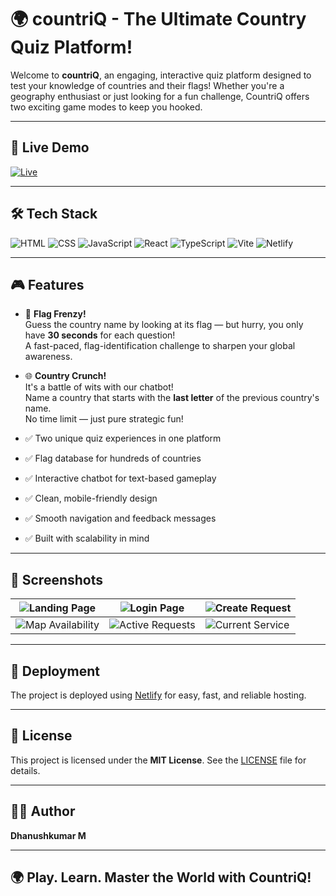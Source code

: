 # 🌍 countriQ - The Ultimate Country Quiz Platform!

Welcome to **countriQ**, an engaging, interactive quiz platform designed to test your knowledge of countries and their flags! Whether you're a geography enthusiast or just looking for a fun challenge, CountriQ offers two exciting game modes to keep you hooked.

---

## 🚀 Live Demo

[![Live](https://img.shields.io/badge/Live-countriq.netlify.app-leafgreen?style=for-the-badge)](https://countriq.netlify.app)

---

## 🛠️ Tech Stack

![HTML](https://img.shields.io/badge/HTML-orange?style=for-the-badge&logo=html5)
![CSS](https://img.shields.io/badge/CSS-blue?style=for-the-badge&logo=css3)
![JavaScript](https://img.shields.io/badge/JavaScript-yellow?style=for-the-badge&logo=javascript)
![React](https://img.shields.io/badge/React-61DBFB?style=for-the-badge&logo=react)
![TypeScript](https://img.shields.io/badge/TypeScript-3178C6?style=for-the-badge&logo=typescript)
![Vite](https://img.shields.io/badge/Vite-646CFF?style=for-the-badge&logo=vite)
![Netlify](https://img.shields.io/badge/Netlify-00C7B7?style=for-the-badge&logo=netlify)

---

## 🎮 Features

- 🎌 **Flag Frenzy!**  
  Guess the country name by looking at its flag — but hurry, you only have **30 seconds** for each question!  
  A fast-paced, flag-identification challenge to sharpen your global awareness.

- 🌐 **Country Crunch!**  
  It's a battle of wits with our chatbot!  
  Name a country that starts with the **last letter** of the previous country's name.  
  No time limit — just pure strategic fun!

- ✅ Two unique quiz experiences in one platform  
- ✅ Flag database for hundreds of countries  
- ✅ Interactive chatbot for text-based gameplay  
- ✅ Clean, mobile-friendly design  
- ✅ Smooth navigation and feedback messages  
- ✅ Built with scalability in mind  

---

## 📸 Screenshots

<div align="center">

| ![Landing Page](screenshots/landingpage.png) | ![Login Page](screenshots/login_page.png) | ![Create Request](screenshots/create_request.png) |
|---------------------------------------------|---------------------------------------------|-----------------------------------------------|
| ![Map Availability](screenshots/map_availability.png) | ![Active Requests](screenshots/active_requests.png) | ![Current Service](screenshots/current_service.png) |

</div>

---

## 🚀 Deployment

The project is deployed using [Netlify](https://www.netlify.com) for easy, fast, and reliable hosting.  

---

## 📜 License

This project is licensed under the **MIT License**. See the [LICENSE](./LICENSE) file for details.

---

## 👨‍💻 Author

**Dhanushkumar M**

---

## 🌍 Play. Learn. Master the World with CountriQ!


